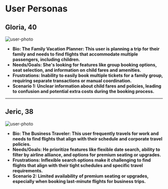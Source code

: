 # User Personas

## Gloria, 40

![user-photo](../assets/gloria.jpg)

- **Bio: The Family Vacation Planner: This user is planning a trip for their
  family and needs to find flights that accommodate multiple passengers,
  including children.**
- **Needs/Goals: She's looking for features like group booking options, seat
  selection, and information on child fares and amenities.**
- **Frustrations: Inability to easily book multiple tickets for a family group,
  requiring separate transactions or manual coordination.**
- **Scenario 1: Unclear information about child fares and policies, leading to
  confusion and potential extra costs during the booking process.**

---

## Jeric, 38

![user-photo](../assets/jeric.jpg)

- **Bio: The Business Traveler: This user frequently travels for work and needs
  to find flights that align with their schedule and corporate travel
  policies.**
- **Needs/Goals: He prioritize features like flexible date search, ability to
  filter by airline alliance, and options for premium seating or upgrades.**
- **Frustrations: Inflexible search options make it challenging to find flights
  that align with their tight schedules and specific travel requirements.**
- **Scenario 2: Limited availability of premium seating or upgrades, especially
  when booking last-minute flights for business trips.**
